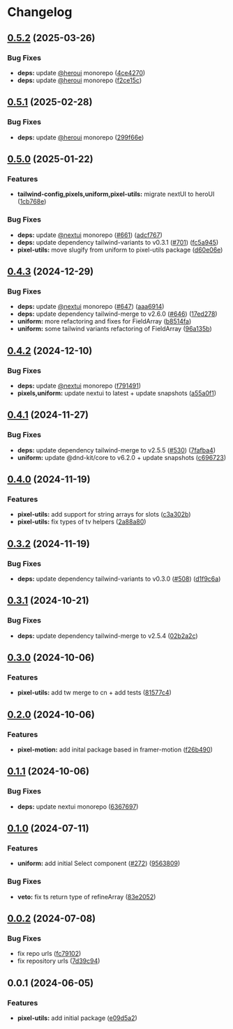 # Changelog

## [0.5.2](https://github.com/fuf-stack/pixels/compare/pixel-utils-v0.5.1...pixel-utils-v0.5.2) (2025-03-26)


### Bug Fixes

* **deps:** update [@heroui](https://github.com/heroui) monorepo ([4ce4270](https://github.com/fuf-stack/pixels/commit/4ce4270fbcd923be29c93f74534924a0ca5bd8d8))
* **deps:** update [@heroui](https://github.com/heroui) monorepo ([f2ce15c](https://github.com/fuf-stack/pixels/commit/f2ce15cb0a353fbf9923eee58787bbdff02d2b2f))

## [0.5.1](https://github.com/fuf-stack/pixels/compare/pixel-utils-v0.5.0...pixel-utils-v0.5.1) (2025-02-28)


### Bug Fixes

* **deps:** update [@heroui](https://github.com/heroui) monorepo ([299f66e](https://github.com/fuf-stack/pixels/commit/299f66efad44c85ee157053b12a56245b96b2bf0))

## [0.5.0](https://github.com/fuf-stack/pixels/compare/pixel-utils-v0.4.3...pixel-utils-v0.5.0) (2025-01-22)


### Features

* **tailwind-config,pixels,uniform,pixel-utils:** migrate nextUI to heroUI ([1cb768e](https://github.com/fuf-stack/pixels/commit/1cb768e83f8a2c8589c81886d6f8065b239f855b))


### Bug Fixes

* **deps:** update [@nextui](https://github.com/nextui) monorepo ([#661](https://github.com/fuf-stack/pixels/issues/661)) ([adcf767](https://github.com/fuf-stack/pixels/commit/adcf767ab176a2345f969641c398601a76368c9d))
* **deps:** update dependency tailwind-variants to v0.3.1 ([#701](https://github.com/fuf-stack/pixels/issues/701)) ([fc5a945](https://github.com/fuf-stack/pixels/commit/fc5a94553e6153d62f492ea75b36203b95edef30))
* **pixel-utils:** move slugify from uniform to pixel-utils package ([d60e06e](https://github.com/fuf-stack/pixels/commit/d60e06e4ea43614ac2166fbb1e91331a27b67906))

## [0.4.3](https://github.com/fuf-stack/pixels/compare/pixel-utils-v0.4.2...pixel-utils-v0.4.3) (2024-12-29)


### Bug Fixes

* **deps:** update [@nextui](https://github.com/nextui) monorepo ([#647](https://github.com/fuf-stack/pixels/issues/647)) ([aaa6914](https://github.com/fuf-stack/pixels/commit/aaa69144cd2d0fd4b22b6b03f632f2fdc8dbe1cf))
* **deps:** update dependency tailwind-merge to v2.6.0 ([#646](https://github.com/fuf-stack/pixels/issues/646)) ([17ed278](https://github.com/fuf-stack/pixels/commit/17ed2788e40c8776ea805794ef03895f5ab5ba06))
* **uniform:** more refactoring and fixes for FieldArray ([b8514fa](https://github.com/fuf-stack/pixels/commit/b8514fa7833aa09bc9da91abf98e18186d3e0fb3))
* **uniform:** some tailwind variants refactoring of FieldArray ([96a135b](https://github.com/fuf-stack/pixels/commit/96a135bc5a6d169a4d0da2421fb8b2b4987f698b))

## [0.4.2](https://github.com/fuf-stack/pixels/compare/pixel-utils-v0.4.1...pixel-utils-v0.4.2) (2024-12-10)


### Bug Fixes

* **deps:** update [@nextui](https://github.com/nextui) monorepo ([f791491](https://github.com/fuf-stack/pixels/commit/f791491ded1ef916323e4e4560b0b0ed69801021))
* **pixels,uniform:** update nextui to latest + update snapshots ([a55a0f1](https://github.com/fuf-stack/pixels/commit/a55a0f12375a61d67a67df5833712fcdf0f89cb2))

## [0.4.1](https://github.com/fuf-stack/pixels/compare/pixel-utils-v0.4.0...pixel-utils-v0.4.1) (2024-11-27)


### Bug Fixes

* **deps:** update dependency tailwind-merge to v2.5.5 ([#530](https://github.com/fuf-stack/pixels/issues/530)) ([7fafba4](https://github.com/fuf-stack/pixels/commit/7fafba41cc4ea7089bcbb6c4f582756b9699b6b6))
* **uniform:** update @dnd-kit/core to v6.2.0 + update snapshots ([c696723](https://github.com/fuf-stack/pixels/commit/c69672378df5a3a6889c05329dda83a56fe04a61))

## [0.4.0](https://github.com/fuf-stack/uniform/compare/pixel-utils-v0.3.2...pixel-utils-v0.4.0) (2024-11-19)


### Features

* **pixel-utils:** add support for string arrays for slots ([c3a302b](https://github.com/fuf-stack/uniform/commit/c3a302be3be6076571885b7d9239e41805e66b05))
* **pixel-utils:** fix types of tv helpers ([2a88a80](https://github.com/fuf-stack/uniform/commit/2a88a807e01049a5b9e6be7aaf47d6e4cb7d3886))

## [0.3.2](https://github.com/fuf-stack/uniform/compare/pixel-utils-v0.3.1...pixel-utils-v0.3.2) (2024-11-19)


### Bug Fixes

* **deps:** update dependency tailwind-variants to v0.3.0 ([#508](https://github.com/fuf-stack/uniform/issues/508)) ([d1f9c6a](https://github.com/fuf-stack/uniform/commit/d1f9c6a2bb03472983028b9a5400dcdf1728c0e2))

## [0.3.1](https://github.com/fuf-stack/uniform/compare/pixel-utils-v0.3.0...pixel-utils-v0.3.1) (2024-10-21)


### Bug Fixes

* **deps:** update dependency tailwind-merge to v2.5.4 ([02b2a2c](https://github.com/fuf-stack/uniform/commit/02b2a2cb3c6cf37c18d3bae2c14efa90be0e9e10))

## [0.3.0](https://github.com/fuf-stack/uniform/compare/pixel-utils-v0.2.0...pixel-utils-v0.3.0) (2024-10-06)


### Features

* **pixel-utils:** add tw merge to cn + add tests ([81577c4](https://github.com/fuf-stack/uniform/commit/81577c449c5834ffdadf3ba5dc01d8c78c229020))

## [0.2.0](https://github.com/fuf-stack/uniform/compare/pixel-utils-v0.1.1...pixel-utils-v0.2.0) (2024-10-06)


### Features

* **pixel-motion:** add inital package based in framer-motion ([f26b490](https://github.com/fuf-stack/uniform/commit/f26b490cdd1441575e4d9c6ddaaed8210451e7c5))

## [0.1.1](https://github.com/fuf-stack/uniform/compare/pixel-utils-v0.1.0...pixel-utils-v0.1.1) (2024-10-06)


### Bug Fixes

* **deps:** update nextui monorepo ([6367697](https://github.com/fuf-stack/uniform/commit/6367697e77c933d020edff52b98f533cec1c8520))

## [0.1.0](https://github.com/fuf-stack/uniform/compare/pixel-utils-v0.0.2...pixel-utils-v0.1.0) (2024-07-11)


### Features

* **uniform:** add initial Select component  ([#272](https://github.com/fuf-stack/uniform/issues/272)) ([9563809](https://github.com/fuf-stack/uniform/commit/95638095a7b9e25f191e4455ec35947510c17251))


### Bug Fixes

* **veto:** fix ts return type of refineArray ([83e2052](https://github.com/fuf-stack/uniform/commit/83e2052d851dae9098c737a89aa186bd360463e1))

## [0.0.2](https://github.com/fuf-stack/uniform/compare/pixel-utils-v0.0.1...pixel-utils-v0.0.2) (2024-07-08)

### Bug Fixes

- fix repo urls ([fc79102](https://github.com/fuf-stack/uniform/commit/fc791022cf9bdc72234f6e16013bcc0aa382f174))
- fix repository urls ([7d39c94](https://github.com/fuf-stack/uniform/commit/7d39c94bc3b73dd8820024db3ec6b131d9970f54))

## 0.0.1 (2024-06-05)

### Features

- **pixel-utils:** add initial package ([e09d5a2](https://github.com/fuf-stack/uniform/commit/e09d5a2f1092f5a0f7bb006eac332a5cb38d1fd9))
